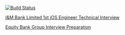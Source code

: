 [![Build Status](https://travis-ci.com/gtsofa/QuizAppRE.svg?branch=master)](https://travis-ci.com/gtsofa/QuizAppRE)

[I&M Bank Limited 1st iOS Engineer Technical Interview](/IandMBank/README.md)

[Equity Bank Group Interview Preparation](/EquityBankGroup/README.md)



